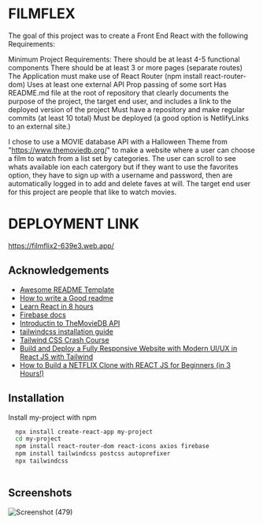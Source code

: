 
# FILMFLEX
The goal of this project was to create a Front End React with the following Requirements:

Minimum Project Requirements:
There should be at least 4-5 functional components
There should be at least 3 or more pages (separate routes)
The Application must make use of React Router (npm install react-router-dom)
Uses at least one external API 
Prop passing of some sort
Has README.md file at the root of repository that clearly documents the purpose of the project, the target end user, and includes a link to the deployed version of the project
Must have a repository and make regular commits (at least 10 total)
Must be deployed (a good option is NetlifyLinks to an external site.)

I chose to use a MOVIE database API with a Halloween Theme from "https://www.themoviedb.org/"
to make a website where a user can choose a film to watch from a list 
set by categories. The user can scroll to see whats available ion each catergory but if they
want to use the favorites option, they have to sign up with a username and password,
then are automatically logged in to add and delete faves at will. The target end user for this project are people that like to watch movies. 

# DEPLOYMENT LINK
https://filmflix2-639e3.web.app/

## Acknowledgements

 - [Awesome README Template](https://readme.so/editor)
 - [How to write a Good readme](https://bulldogjob.com/news/449-how-to-write-a-good-readme-for-your-github-project)
 - [Learn React in  8 hours](https://www.youtube.com/watch?v=f55qeKGgB_M)
 - [Firebase docs](https://firebase.google.com/)
 - [Introductin to TheMovieDB API](https://www.youtube.com/watch?v=bpHtxx_wmqw)
 - [tailwindcss installation guide](https://tailwindcss.com/docs/guides/create-react-app)
 - [Tailwind CSS Crash Course](https://www.youtube.com/watch?v=UBOj6rqRUME)
 - [Build and Deploy a Fully Responsive Website with Modern UI/UX in React JS with Tailwind](https://www.youtube.com/watch?v=_oO4Qi5aVZs)
 - [How to Build a NETFLIX Clone with REACT JS for Beginners (in 3 Hours!)](https://www.youtube.com/watch?v=XtMThy8QKqU)






## Installation

Install my-project with npm

```bash
  npx install create-react-app my-project
  cd my-project
  npm install react-router-dom react-icons axios firebase
  npm install tailwindcss postcss autoprefixer
  npx tailwindcss
  
```
    
## Screenshots



![Screenshot (479)](https://user-images.githubusercontent.com/110546643/198922710-d0df743d-8176-4656-a0ec-3928ef1061af.png)

